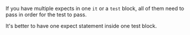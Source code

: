 
If you have multiple expects in one `it` or a `test` block, all of them need to pass in order for the test to pass.

It's better to have one expect statement inside one test block.
